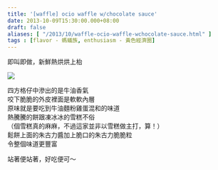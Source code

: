 ```yaml
---
title: '[waffle] ocio waffle w/chocolate sauce'
date: 2013-10-09T15:30:00.000+08:00
draft: false
aliases: [ "/2013/10/waffle-ocio-waffle-wchocolate-sauce.html" ]
tags : [flavor - 螞蟻族, enthusiasm - 黃色經濟圈]
---
```


即叫即做，新鮮熱烘烘上枱  

![](/images/ociowaffle.jpg)

四方格仔中滲出的是牛油香氣  
咬下脆脆的外皮裡面是軟軟內層  
原味就是要吃到牛油麵粉雞蛋混和的味道  
熱騰騰的餅跟凍冰冰的雪糕不俗  
（個雪糕真的麻麻，不過這家並非以雪糕做主打，算！）  
鬆餅上面的朱古力醬加上脆口的朱古力脆脆粒  
令整個味道更豐富  
  
站著便站著，好吃便可～
